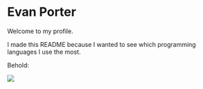 # Evan Porter

Welcome to my profile.

I made this README because I wanted to see which programming languages I use the most.

Behold:

![](https://github-readme-stats.vercel.app/api/top-langs/?username=evanwporter&v=2&cache_seconds=0)
